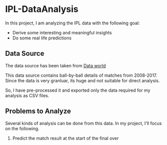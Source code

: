 # IPL-DataAnalysis
In this project, I am analyzing the IPL data with the following goal:
- Derive some interesting and meaningful insights
- Do some real life predictions

## Data Source
The data source has been taken from [Data world](https://data.world/raghu543/ipl-data-till-2017)

This data source contains ball-by-ball details of matches from 2008-2017. 
Since the data is very granluar, its huge and not suitable for direct analysis.

So, I have pre-processed it and exported only the data required for my analysis as CSV files.


## Problems to Analyze
Several kinds of analysis can be done from this data. In my project, I'll focus on the following.
1. Predict the match result at the start of the final over